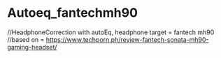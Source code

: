 # Autoeq_fantechmh90
//HeadphoneCorrection with autoEq, headphone target = fantech mh90
//based on = https://www.techporn.ph/review-fantech-sonata-mh90-gaming-headset/
